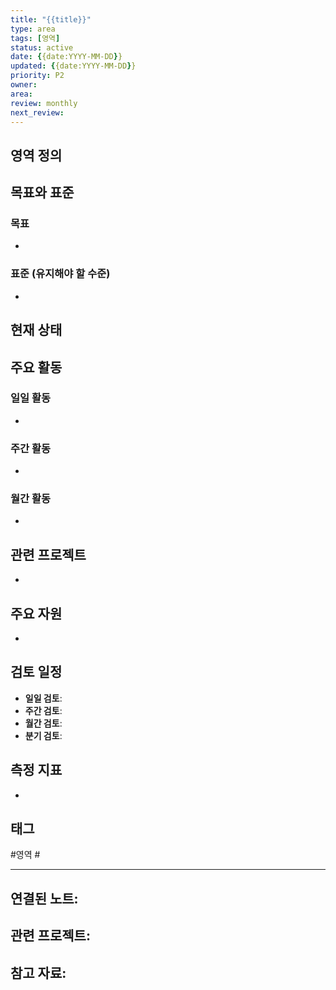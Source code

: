 ```yaml
---
title: "{{title}}"
type: area
tags: [영역]
status: active
date: {{date:YYYY-MM-DD}}
updated: {{date:YYYY-MM-DD}}
priority: P2
owner: 
area: 
review: monthly
next_review: 
---
```



## 영역 정의
<!-- 이 영역이 무엇인지, 왜 중요한지 설명 -->

## 목표와 표준
<!-- 이 영역에서 달성하고자 하는 목표와 유지해야 할 표준 -->

### 목표
-

### 표준 (유지해야 할 수준)
-

## 현재 상태
<!-- 이 영역의 현재 상황 -->

## 주요 활동
<!-- 이 영역에서 정기적으로 수행하는 활동들 -->

### 일일 활동
-

### 주간 활동
-

### 월간 활동
-

## 관련 프로젝트
<!-- 이 영역에서 파생된 프로젝트들 -->
-

## 주요 자원
<!-- 이 영역 관리에 필요한 도구, 시스템, 사람들 -->
-

## 검토 일정
- **일일 검토**:
- **주간 검토**:
- **월간 검토**:
- **분기 검토**:

## 측정 지표
<!-- 이 영역의 성과를 어떻게 측정할 것인가? -->
-

## 태그
 #영역 #

---

**연결된 노트**:
-

**관련 프로젝트**:
-

**참고 자료**:
-
